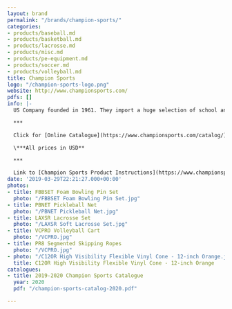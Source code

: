 ```yaml
---
layout: brand
permalink: "/brands/champion-sports/"
categories:
- products/baseball.md
- products/basketball.md
- products/lacrosse.md
- products/misc.md
- products/pe-equipment.md
- products/soccer.md
- products/volleyball.md
title: Champion Sports
logo: "/champion-sports-logo.png"
website: http://www.championsports.com/
pdfs: []
info: |-
  US Company founded in 1961. They import a huge selection of school and team sporting goods.

  ***

  Click for [Online Catalogue](https://www.championsports.com/catalog/)

  \***All prices in USD**

  ***

  Link to [Champion Sports Product Instructions](https://www.championsports.com/product-instructions/)
date: '2019-03-29T22:21:27.000+00:00'
photos:
- title: FBBSET Foam Bowling Pin Set
  photo: "/FBBSET Foam Bowling Pin Set.jpg"
- title: PBNET Pickleball Net
  photo: "/PBNET Pickleball Net.jpg"
- title: LAXSR Lacrosse Set
  photo: "/LAXSR Soft Lacrosse Set.jpg"
- title: VCPRO Volleyball Cart
  photo: "/VCPRO.jpg"
- title: PR8 Segmented Skipping Ropes
  photo: "/VCPRO.jpg"
- photo: "/C12OR High Visibility Flexible Vinyl Cone - 12-inch Orange.jpg"
  title: C12OR High Visibility Flexible Vinyl Cone - 12-inch Orange
catalogues:
- title: 2019-2020 Champion Sports Catalogue
  year: 2020
  pdf: "/champion-sports-catalog-2020.pdf"

---
```

